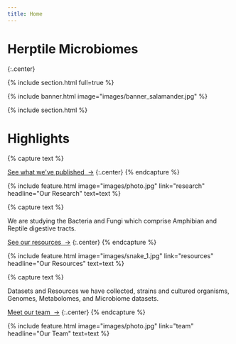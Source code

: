 ```yaml
---
title: Home
---
```


# Herptile Microbiomes

{:.center}

{% include section.html full=true %}

{% include banner.html image="images/banner_salamander.jpg" %}

{% include section.html %}

# Highlights

{% capture text %}

[See what we've published &nbsp;→](research)
{:.center}
{% endcapture %}

{%
  include feature.html
  image="images/photo.jpg"
  link="research"
  headline="Our Research"
  text=text
%}

{% capture text %}

We are studying the Bacteria and Fungi which comprise Amphibian and Reptile digestive tracts.

[See our resources &nbsp;→](resources)
{:.center}
{% endcapture %}

{%
  include feature.html
  image="images/snake_1.jpg"
  link="resources"
  headline="Our Resources"
  text=text
%}

{% capture text %}

Datasets and Resources we have collected, strains and cultured organisms, Genomes, Metabolomes, and Microbiome datasets.

[Meet our team &nbsp;→](team)
{:.center}
{% endcapture %}

{%
  include feature.html
  image="images/photo.jpg"
  link="team"
  headline="Our Team"
  text=text
%}
